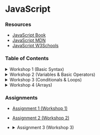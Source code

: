 # JavaScript

### Resources
- [JavaScript Book](https://1drv.ms/b/s!AmZJMrBsKhiOh8UDJDRDATZCy9M9VA?e=nbPyH9)
- [JavaScript MDN](https://developer.mozilla.org/en-US/docs/Learn/JavaScript)
- [JavaScript W3Schools](https://www.w3schools.com/js/default.asp)


### Table of Contents

<details>
    <summary>Workshop 1 (Basic Syntax)</summary>
    <br>
    <ul>
        <li>How javascript works</li>
        <li>Working with values</li>
        <li>Printing to the terminal / console</li>
    </ul>
</details>


<details>
    <summary>Workshop 2 (Variables & Basic Operators)</summary>
    <br>
    <ul>
        <li>Variables (let, const)</li>
        <li>Naming conventions</li>
        <li>Storing data</li>
        <li>Data Types (string; number; bool; null; undefined)</li>
        <li>Math Operators</li>
        <li>Comparison Operators</li>
        <li>Assignment Operators</li>
        <li>Type casting</li>
        <li>Comments</li>
    </ul>
</details>


<details>
    <summary>Workshop 3 (Conditionals & Loops)</summary>
    <br>
    <ul>
        <li>Conditionals (if; else; else if)</li>
        <li>Logical Operators (&&; ||; !)</li>
        <li>While Loop</li>
        <li>Do While Loop</li>
        <li>For Loop</li>
        <li>Infinite Loops</li>
    </ul>
</details>


<details>
    <summary>Workshop 4 (Arrays)</summary>
    <br>
    <ul>
        <li>Arrays</li>
        <li>Index</li>
        <li>Manipulating Array elements</li>
        <li>Array methods</li>
        <li>Sotring Arrays</li>
    </ul>
</details>



### Assignments

- [Assignment 1 (Workshop 1)](https://classroom.github.com/a/Q7hCIGev)
- [Assignment 2 (Workshop 2)](https://classroom.github.com/a/8Irs9vUz)
- <details>
    <summary>
        Assignment 3 (Workshop 3)
    </summary>
    
    - Check continue && break statements
    - [Workout](./workshop_3/assignment.js)
    - [Assignment 3 (Workshop 3)](https://classroom.github.com/a/PPLOgv7z)
   </details>

